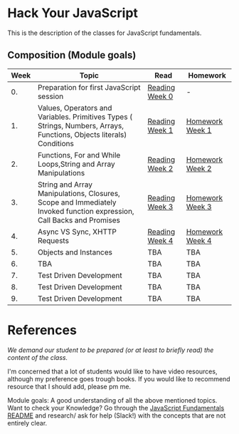 

# Hack Your JavaScript
This is the description of the classes for JavaScript fundamentals.

## Composition (Module goals)

|Week|Topic|Read|Homework|
|----|-----|----|--------|
|0.|Preparation for first JavaScript session|[Reading Week 0](https://github.com/HackYourFuture/JavaScript/tree/master/Week0)|-|
|1.|Values, Operators and Variables. Primitives Types ( Strings, Numbers, Arrays, Functions, Objects literals) Conditions|[Reading Week 1](https://github.com/HackYourFuture/JavaScript/tree/master/Week1)| [Homework Week 1](https://github.com/HackYourFuture/JavaScript/tree/master/Week1/MAKEME.md)|
|2.|Functions, For and While Loops,String and Array Manipulations |[Reading Week 2](https://github.com/HackYourFuture/JavaScript/tree/master/Week2)|[Homework Week 2](https://github.com/HackYourFuture/JavaScript/tree/master/Week2/MAKEME.md)|
|3.|String and Array Manipulations, Closures, Scope and Immediately Invoked function expression, Call Backs and Promises|[Reading Week 3](https://github.com/HackYourFuture/JavaScript/tree/master/Week3)|[Homework Week 3](https://github.com/HackYourFuture/JavaScript/tree/master/Week3/MAKEME.md)|
|4.|Async VS Sync, XHTTP Requests|[Reading Week 4](https://github.com/HackYourFuture/JavaScript/tree/master/Week4/README.md)|[Homework Week 4](https://github.com/HackYourFuture/JavaScript/tree/master/Week4/MAKEME.md)|
|5.|Objects and Instances|TBA|TBA|
|6.|TBA|TBA|TBA|
|7.|Test Driven Development|TBA|TBA|
|8.|Test Driven Development|TBA|TBA|
|9.|Test Driven Development|TBA|TBA|


# References
_We demand our student to be prepared (or at least to briefly read) the content of the class._

I'm concerned that a lot of students would like to have video resources, although my preference goes trough books.
If you would like to recommend resource that I should add, please pm me.

Module goals:
A good understanding of all the above mentioned topics. Want to check your Knowledge? Go through the [JavaScript Fundamentals README](https://github.com/HackYourFuture/JavaScript/tree/master/fundamentalsand) and research/ ask for help (Slack!) with the concepts that are not entirely clear.

